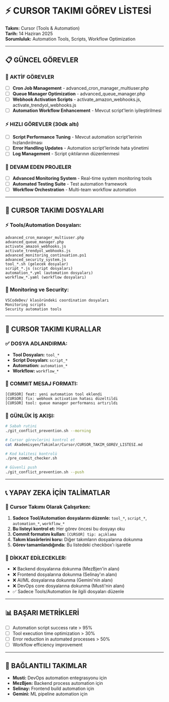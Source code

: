 # ⚡ CURSOR TAKIMI GÖREV LİSTESİ
**Takım:** Cursor (Tools & Automation)  
**Tarih:** 14 Haziran 2025  
**Sorumluluk:** Automation Tools, Scripts, Workflow Optimization  

---

## 📋 GÜNCEL GÖREVLER

### 🎯 **AKTİF GÖREVLER** 
- [ ] **Cron Job Management** - advanced_cron_manager_multiuser.php
- [ ] **Queue Manager Optimization** - advanced_queue_manager.php
- [ ] **Webhook Activation Scripts** - activate_amazon_webhooks.js, activate_trendyol_webhooks.js
- [ ] **Automation Workflow Enhancement** - Mevcut script'lerin iyileştirilmesi

### ⚡ **HIZLI GÖREVLER** (30dk altı)
- [ ] **Script Performance Tuning** - Mevcut automation script'lerinin hızlandırılması
- [ ] **Error Handling Updates** - Automation script'lerinde hata yönetimi
- [ ] **Log Management** - Script çıktılarının düzenlenmesi

### 🔄 **DEVAM EDEN PROJELER**
- [ ] **Advanced Monitoring System** - Real-time system monitoring tools
- [ ] **Automated Testing Suite** - Test automation framework
- [ ] **Workflow Orchestration** - Multi-team workflow automation

---

## 📁 CURSOR TAKIMI DOSYALARI

### ⚡ **Tools/Automation Dosyaları:**
```
advanced_cron_manager_multiuser.php
advanced_queue_manager.php
activate_amazon_webhooks.js
activate_trendyol_webhooks.js
advanced_monitoring_continuation.ps1
advanced_security_system.js
tool_*.sh (gelecek dosyalar)
script_*.js (script dosyaları)
automation_*.yml (automation dosyaları)
workflow_*.yaml (workflow dosyaları)
```

### 🔧 **Monitoring ve Security:**
```
VSCodeDev/ klasöründeki coordination dosyaları
Monitoring scripts
Security automation tools
```

---

## 🎯 **CURSOR TAKIMI KURALLAR**

### ✅ **DOSYA ADLANDIRMA:**
- **Tool Dosyaları:** `tool_*`
- **Script Dosyaları:** `script_*` 
- **Automation:** `automation_*`
- **Workflow:** `workflow_*`

### 📝 **COMMIT MESAJ FORMATI:**
```
[CURSOR] feat: yeni automation tool eklendi
[CURSOR] fix: webhook activation hatası düzeltildi
[CURSOR] tool: queue manager performansı artırıldı
```

### 🔄 **GÜNLÜK İŞ AKIŞI:**
```bash
# Sabah rutini
./git_conflict_prevention.sh --morning

# Cursor görevlerini kontrol et
cat Akademisyen/Takimlar/Cursor/CURSOR_TAKIM_GOREV_LISTESI.md

# Kod kalitesi kontrolü
./pre_commit_checker.sh

# Güvenli push
./git_conflict_prevention.sh --push
```

---

## 📞 **YAPAY ZEKA İÇİN TALİMATLAR**

### 🎯 **Cursor Takımı Olarak Çalışırken:**
1. **Sadece Tool/Automation dosyalarını düzenle:** `tool_*`, `script_*`, `automation_*`, `workflow_*`
2. **Bu listeyi kontrol et:** Her görev öncesi bu dosyayı oku
3. **Commit formatını kullan:** `[CURSOR] tip: açıklama`
4. **Takım klasörlerini koru:** Diğer takımların dosyalarına dokunma
5. **Görev tamamlandığında:** Bu listedeki checkbox'ı işaretle

### 🚨 **DİKKAT EDİLECEKLER:**
- ❌ Backend dosyalarına dokunma (MezBjen'in alanı)
- ❌ Frontend dosyalarına dokunma (Selinay'ın alanı)  
- ❌ AI/ML dosyalarına dokunma (Gemini'nin alanı)
- ❌ DevOps core dosyalarına dokunma (Musti'nin alanı)
- ✅ Sadece Tools/Automation ile ilgili dosyaları düzenle

---

## 📊 **BAŞARI METRİKLERİ**
- [ ] Automation script success rate > 95%
- [ ] Tool execution time optimization > 30%
- [ ] Error reduction in automated processes > 50%
- [ ] Workflow efficiency improvement

---

## 🔗 **BAĞLANTILI TAKIMLAR**
- **Musti:** DevOps automation entegrasyonu için
- **MezBjen:** Backend process automation için  
- **Selinay:** Frontend build automation için
- **Gemini:** ML pipeline automation için
